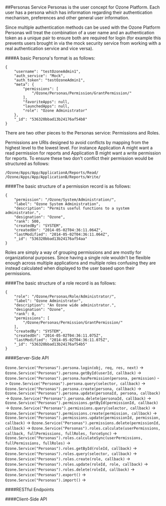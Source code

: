##Personas Service
Personas is the user concept for Ozone Platform. Each user has a persona which has information regarding their authentication mechanism, preferences and other general user information.

Since multiple authentication methods can be used with the Ozone Platform Personas will treat the combination of a user name and an authentication token as a unique pair to ensure both are required for login (for example this prevents users brought in via the mock security service from working with a real authentication service and vice versa).

####A basic Persona's format is as follows:
```
{
    "username": "testOzoneAdmin1",
    "auth_service": "Mock",
    "auth_token": "testOzoneAdmin1",
    "meta": {
        "permissions": [
            "/Ozone/Personas/Permission/GrantPermission/"
        ],
        "favoriteApps": null,
        "launchedApps": null,
        "role": "Ozone Administrator"
    },
    "_id": "536320bbad13b24176af54b8"
}
```

There are two other pieces to the Personas service: Permissions and Roles.

Permissions are URIs designed to avoid conflicts by mapping from the highest level to the lowest level. For instance Application A might want a read permission for reports and Application B might want a write permission for reports. To ensure these two don't conflict their permission would be structured as follows:

```
/Ozone/Apps/App/ApplicationA/Reports/Read/
/Ozone/Apps/App/ApplicationB/Reports/Write/
```

####The basic structure of a permission record is as follows:
```
{
    "permission": "/Ozone/System/Administration/",
    "label": "Ozone System Administration",
    "description": "Permits useful functions to a system administrator.",
    "designation": "Ozone",
    "rank": 500,
    "createdBy": "SYSTEM",
    "createdOn": "2014-05-02T04:36:11.064Z",
    "lastModified": "2014-05-02T04:36:11.064Z",
    "_id": "536320bbad13b24176af54aa"
}
```

Roles are simply a way of grouping permissions and are mostly for organizational purposes. Since having a single role wouldn't be flexible enough across multiple applications and multiple roles confusing they are instead calculated when displayed to the user based upon their permissions.

####The basic structure of a role record is as follows:
```
{
    "role": "/Ozone/Personas/Role/Administrator/",
    "label": "Ozone Administrator",
    "description": "An Ozone wide administrator.",
    "designation": "Ozone",
    "rank": 0,
    "permissions": [
        "/Ozone/Personas/Permission/GrantPermission/"
    ],
    "createdBy": "SYSTEM",
    "createdOn": "2014-05-02T04:36:11.075Z",
    "lastModified": "2014-05-02T04:36:11.075Z",
    "_id": "536320bbad13b24176af54b5"
}

```

####Server-Side API

```Ozone.Service("Personas").persona.login(obj, req, res, next)``` ->
```Ozone.Service("Personas").persona.getById(userId, callback)``` ->
```Ozone.Service("Personas").persona.hasPermission(persona, permission)``` ->
```Ozone.Service("Personas").persona.query(selector, callback)``` ->
```Ozone.Service("Personas").persona.create(persona, callback)``` ->
```Ozone.Service("Personas").persona.update(personaId, persona, callback)``` ->
```Ozone.Service("Personas").persona.delete(personaId, callback)``` ->
```Ozone.Service("Personas").permissions.getById(permissionId, callback)``` ->
```Ozone.Service("Personas").permissions.query(selector, callback)``` ->
```Ozone.Service("Personas").permissions.create(permission, callback)``` ->
```Ozone.Service("Personas").permissions.update(permissionId, permission, callback)``` ->
```Ozone.Service("Personas").permissions.delete(permissionId, callback)``` ->
```Ozone.Service("Personas").roles.calculate(userPermissions, callback, fullPermissions, fullRoles, forceSync)``` ->
```Ozone.Service("Personas").roles.calculateSync(userPermissions, fullPermissions, fullRoles)``` ->
```Ozone.Service("Personas").roles.getById(roleId, callback)``` ->
```Ozone.Service("Personas").roles.query(selector, callback)``` ->
```Ozone.Service("Personas").roles.create(role, callback)``` ->
```Ozone.Service("Personas").roles.update(roleId, role, callback)``` ->
```Ozone.Service("Personas").roles.delete(roleId, callback)``` ->
```Ozone.Service("Personas").export()``` ->
```Ozone.Service("Personas").import()``` ->

####RESTful Endpoints


####Client-Side API
